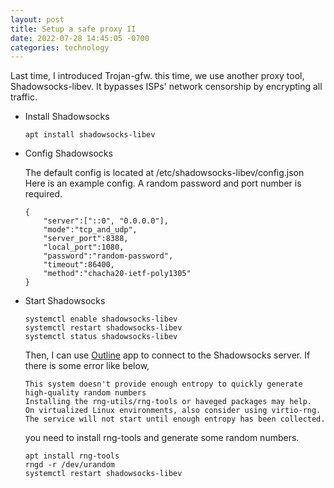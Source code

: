 ```yaml
---
layout: post
title: Setup a safe proxy II
date: 2022-07-28 14:45:05 -0700
categories: technology
---
```


Last time, I introduced Trojan-gfw. this time, we use another proxy tool, Shadowsocks-libev.
It bypasses ISPs' network censorship by encrypting all traffic.

- Install Shadowsocks

  ```shell
  apt install shadowsocks-libev
  ```

- Config Shadowsocks

  The default config is located at /etc/shadowsocks-libev/config.json
  Here is an example config.
  A random password and port number is required.

  ```config
  {
      "server":["::0", "0.0.0.0"],
      "mode":"tcp_and_udp",
      "server_port":8388,
      "local_port":1080,
      "password":"random-password",
      "timeout":86400,
      "method":"chacha20-ietf-poly1305"
  }
  ```

- Start Shadowsocks

  ```shell
  systemctl enable shadowsocks-libev
  systemctl restart shadowsocks-libev
  systemctl status shadowsocks-libev
  ```

  Then, I can use [Outline](https://getoutline.org/) app to connect to the Shadowsocks server.
  If there is some error like below,

  ```log
  This system doesn't provide enough entropy to quickly generate high-quality random numbers
  Installing the rng-utils/rng-tools or haveged packages may help.
  On virtualized Linux environments, also consider using virtio-rng.
  The service will not start until enough entropy has been collected.
  ```

  you need to install rng-tools and generate some random numbers.

  ```shell
  apt install rng-tools
  rngd -r /dev/urandom
  systemctl restart shadowsocks-libev
  ```
